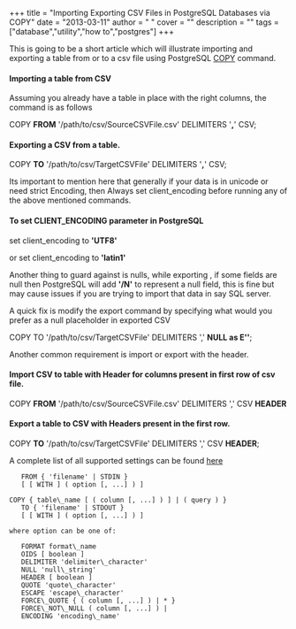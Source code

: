 
+++
title = "Importing Exporting CSV Files in PostgreSQL Databases via COPY"
date = "2013-03-11"
author = " "
cover = ""
description = ""
tags = ["database","utility","how to","postgres"]
+++

This is going to be a short article which will illustrate importing and exporting a table from or to a csv file using PostgreSQL [COPY](http://www.postgresql.org/docs/9.1/static/sql-copy.html) command.

 #### Importing a table from CSV

 Assuming you already have a table in place with the right columns, the command is as follows

 COPY <TargetTableName> **FROM** '/path/to/csv/SourceCSVFile.csv' DELIMITERS '**,**' CSV;

 #### Exporting a CSV from a table.

 COPY <SourceTableName> **TO** '/path/to/csv/TargetCSVFile' DELIMITERS '**,**' CSV;

 Its important to mention here that generally if your data is in unicode or need strict Encoding, then Always set client\_encoding before running any of the above mentioned commands.

 #### To set CLIENT\_ENCODING parameter in PostgreSQL

 set client\_encoding to **'UTF8'**

 or set client\_encoding to **'latin1'**

 Another thing to guard against is nulls, while exporting , if some fields are null then PostgreSQL will add **'/N'** to represent a null field, this is fine but may cause issues if you are trying to import that data in say SQL server.

 A quick fix is modify the export command by specifying what would you prefer as a null placeholder in exported CSV

 COPY <SourceTableName> TO '/path/to/csv/TargetCSVFile' DELIMITERS ',' **NULL as E''**;

 Another common requirement is import or export with the header.

 #### Import CSV to table with Header for columns present in first row of csv file.

 COPY <TargetTableName> **FROM** '/path/to/csv/SourceCSVFile.csv' DELIMITERS ',' CSV **HEADER**

 #### Export a table to CSV with Headers present in the first row.

 COPY <SourceTableName> **TO** '/path/to/csv/TargetCSVFile' DELIMITERS ',' CSV **HEADER**;

 A complete list of all supported settings can be found [here](http://www.postgresql.org/docs/9.1/static/sql-copy.html)

 ```COPY table\_name [ ( column [, ...] ) ]
    FROM { 'filename' | STDIN }
    [ [ WITH ] ( option [, ...] ) ]

COPY { table\_name [ ( column [, ...] ) ] | ( query ) }
    TO { 'filename' | STDOUT }
    [ [ WITH ] ( option [, ...] ) ]

where option can be one of:

    FORMAT format\_name
    OIDS [ boolean ]
    DELIMITER 'delimiter\_character'
    NULL 'null\_string'
    HEADER [ boolean ]
    QUOTE 'quote\_character'
    ESCAPE 'escape\_character'
    FORCE\_QUOTE { ( column [, ...] ) | * }
    FORCE\_NOT\_NULL ( column [, ...] ) |
    ENCODING 'encoding\_name'
```


